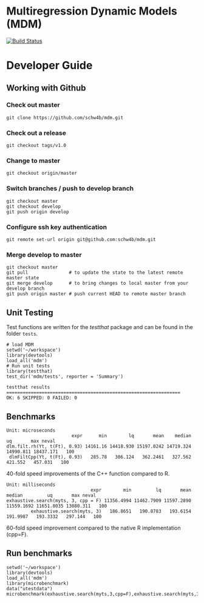 # Multiregression Dynamic Models (MDM)
[![Build Status](https://travis-ci.org/schw4b/mdm.png?branch=develop)](https://travis-ci.org/schw4b/mdm)

# Developer Guide

## Working with Github

### Check out master
    git clone https://github.com/schw4b/mdm.git

### Check out a release
    git checkout tags/v1.0

### Change to master
    git checkout origin/master

### Switch branches / push to develop branch
    git checkout master
    git checkout develop
    git push origin develop

### Configure ssh key authentication
    git remote set-url origin git@github.com:schw4b/mdm.git

### Merge develop to master
    git checkout master
    git pull               # to update the state to the latest remote master state
    git merge develop      # to bring changes to local master from your develop branch
    git push origin master # push current HEAD to remote master branch

## Unit Testing
Test functions are written for the *testthat* package and can be found in the folder `tests`.

    # load MDM
    setwd('~/workspace')
    library(devtools)
    load_all('mdm')
    # Run unit tests
    library(testthat)
    test_dir('mdm/tests', reporter = 'Summary')

    testthat results ================================================================
    OK: 6 SKIPPED: 0 FAILED: 0

## Benchmarks
    Unit: microseconds
                            expr      min        lq       mean    median        uq       max neval
    dlm.filt.rh(Yt, t(Ft), 0.93) 14161.16 14418.930 15197.0242 14719.324 14990.811 18437.171   100
     dlmFiltCpp(Yt, t(Ft), 0.93)   285.78   306.124   362.2461   327.562   421.552   457.031   100

40-fold speed improvements of the C++ function compared to R.

    Unit: milliseconds
                                   expr        min         lq       mean     median         uq       max neval
    exhaustive.search(myts, 3, cpp = F) 11356.4994 11462.7909 11597.2890 11559.1692 11651.8035 13080.311   100
             exhaustive.search(myts, 3)   186.8651   190.8783   193.6154   191.9987   193.3332   297.144   100

60-fold speed improvement compared to the native R implementation (cpp=F).

## Run benchmarks

    setwd('~/workspace')
    library(devtools)
    load_all('mdm')
    library(microbenchmark)
    data("utestdata")
    microbenchmark(exhaustive.search(myts,3,cpp=F),exhaustive.search(myts,3))
